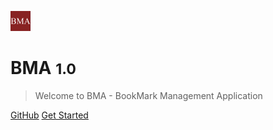 ![logo](img/icon.png)

# BMA <small>1.0</small>

> Welcome to BMA - BookMark Management Application

[GitHub](https://github.com/rakesh8693)
[Get Started](#Bookmark-and-url-shortening-Application)
